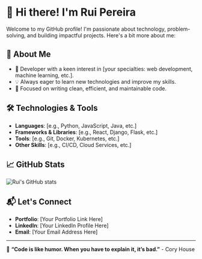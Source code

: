 # 👋 Hi there! I'm Rui Pereira

Welcome to my GitHub profile! I'm passionate about technology, problem-solving, and building impactful projects. Here's a bit more about me:

## 🚀 About Me
- 🌟 Developer with a keen interest in [your specialties: web development, machine learning, etc.].
- 💡 Always eager to learn new technologies and improve my skills.
- 🎯 Focused on writing clean, efficient, and maintainable code.

## 🛠️ Technologies & Tools
- **Languages**: [e.g., Python, JavaScript, Java, etc.]
- **Frameworks & Libraries**: [e.g., React, Django, Flask, etc.]
- **Tools**: [e.g., Git, Docker, Kubernetes, etc.]
- **Other Skills**: [e.g., CI/CD, Cloud Services, etc.]

## 📈 GitHub Stats
![Rui's GitHub stats](https://github-readme-stats.vercel.app/api?username=e-ruipereira&show_icons=true&theme=radical)

## 📬 Let's Connect
- **Portfolio**: [Your Portfolio Link Here]
- **LinkedIn**: [Your LinkedIn Profile Here]
- **Email**: [Your Email Address Here]

---

🌟 **“Code is like humor. When you have to explain it, it’s bad.”** - Cory House
